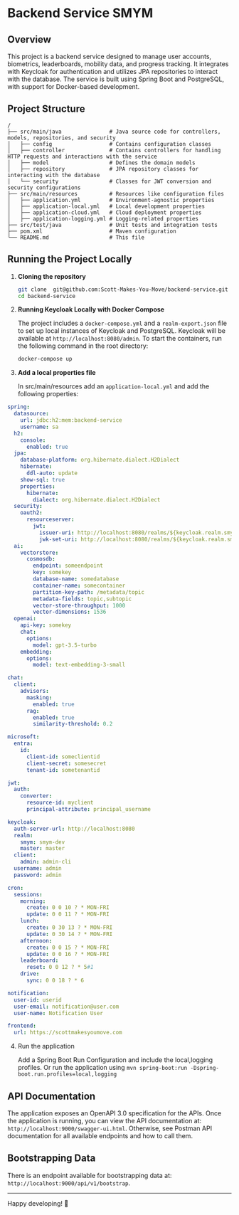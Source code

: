 # Backend Service SMYM

## Overview

This project is a backend service designed to manage user accounts, biometrics, leaderboards, mobility data, and progress tracking. It integrates with Keycloak for authentication and utilizes JPA repositories to interact with the database. The service is built using Spring Boot and PostgreSQL, with support for Docker-based development.

## Project Structure
```
/
├── src/main/java               # Java source code for controllers, models, repositories, and security
│   ├── config                  # Contains configuration classes
│   ├── controller              # Contains controllers for handling HTTP requests and interactions with the service
│   ├── model                   # Defines the domain models
│   ├── repository              # JPA repository classes for interacting with the database
│   └── security                # Classes for JWT conversion and security configurations
├── src/main/resources          # Resources like configuration files
│   ├── application.yml         # Environment-agnostic properties
│   ├── application-local.yml   # Local development properties
│   ├── application-cloud.yml   # Cloud deployment properties
│   ├── application-logging.yml # Logging-related properties
├── src/test/java               # Unit tests and integration tests
├── pom.xml                     # Maven configuration
└── README.md                   # This file
```

## Running the Project Locally

1. **Cloning the repository**
    ```bash
    git clone  git@github.com:Scott-Makes-You-Move/backend-service.git
    cd backend-service
    ```

2. **Running Keycloak Locally with Docker Compose**
    
    The project includes a `docker-compose.yml` and a `realm-export.json` file to set up local instances of Keycloak and PostgreSQL. Keycloak will be available at `http://localhost:8080/admin`. To start the containers, run the following command in the root directory:
    ```bash
    docker-compose up
    ````
3. **Add a local properties file**

    In src/main/resources add an `application-local.yml` and add the following properties:
```yaml
spring:
  datasource:
    url: jdbc:h2:mem:backend-service
    username: sa
  h2:
    console:
      enabled: true
  jpa:
    database-platform: org.hibernate.dialect.H2Dialect
    hibernate:
      ddl-auto: update
    show-sql: true
    properties:
      hibernate:
        dialect: org.hibernate.dialect.H2Dialect
  security:
    oauth2:
      resourceserver:
        jwt:
          issuer-uri: http://localhost:8080/realms/${keycloak.realm.smym}
          jwk-set-uri: http://localhost:8080/realms/${keycloak.realm.smym}/protocol/openid-connect/certs
  ai:
    vectorstore:
      cosmosdb:
        endpoint: someendpoint
        key: somekey
        database-name: somedatabase
        container-name: somecontainer
        partition-key-path: /metadata/topic
        metadata-fields: topic,subtopic
        vector-store-throughput: 1000
        vector-dimensions: 1536
  openai:
    api-key: somekey
    chat:
      options:
        model: gpt-3.5-turbo
    embedding:
      options:
        model: text-embedding-3-small

chat:
  client:
    advisors:
      masking:
        enabled: true
      rag:
        enabled: true
        similarity-threshold: 0.2

microsoft:
  entra:
    id:
      client-id: someclientid
      client-secret: somesecret
      tenant-id: sometenantid

jwt:
  auth:
    converter:
      resource-id: myclient
      principal-attribute: principal_username

keycloak:
  auth-server-url: http://localhost:8080
  realm:
    smym: smym-dev
    master: master
  client:
    admin: admin-cli
  username: admin
  password: admin

cron:
  sessions:
    morning:
      create: 0 0 10 ? * MON-FRI
      update: 0 0 11 ? * MON-FRI
    lunch:
      create: 0 30 13 ? * MON-FRI
      update: 0 30 14 ? * MON-FRI
    afternoon:
      create: 0 0 15 ? * MON-FRI
      update: 0 0 16 ? * MON-FRI
    leaderboard:
      reset: 0 0 12 ? * 5#1
    drive:
      sync: 0 0 18 ? * 6

notification:
  user-id: userid
  user-email: notification@user.com
  user-name: Notification User

frontend:
  url: https://scottmakesyoumove.com
```


4. Run the application

    Add a Spring Boot Run Configuration and include the local,logging profiles. Or run the application using `mvn spring-boot:run -Dspring-boot.run.profiles=local,logging`

## API Documentation
The application exposes an OpenAPI 3.0 specification for the APIs. Once the application is running, you can view the API documentation at: `http://localhost:9000/swagger-ui.html`. Otherwise, see Postman API documentation for all available endpoints and how to call them. 

## Bootstrapping Data
There is an endpoint available for bootstrapping data at: `http://localhost:9000/api/v1/bootstrap`.

---
Happy developing! 🚀
